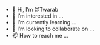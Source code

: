 - 👋 Hi, I’m @Twarab
- 👀 I’m interested in ...
- 🌱 I’m currently learning ...
- 💞️ I’m looking to collaborate on ...
- 📫 How to reach me ...

<!---
Twarab/Twarab is a ✨ special ✨ repository because its `README.md` (this file) appears on your GitHub profile.
You can click the Preview link to take a look at your changes.
--->

